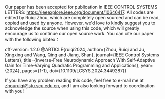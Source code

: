Our paper has been accepted for publication in IEEE CONTROL SYSTEMS LETTERS: https://ieeexplore.ieee.org/document/10646417. 
All codes are edited by Ruiqi Zhou, which are completely open sourced and can be read, copied and used by anyone.  However, we'd love to kindly suggest you to acknowledge the source when using this code, which will greatly encourage us to continue our open source work. You can cite our paper with the following bibtex：

cff-version: 1.2.0
@ARTICLE{ruiqi2024,
  author={Zhou, Ruiqi and Ju, Xingxing and Wang, Qing and Jiang, Shan},
  journal={IEEE Control Systems Letters}, 
  title={Inverse-Free Neurodynamic Approach With Self-Adaptive Gain for Time-Varying Quadratic Programming and Applications}, 
  year={2024},
  pages={1-1},
  doi={10.1109/LCSYS.2024.3449287}}

If you have any problem reading this code, feel free to e-mail me at zhouruiqi@stu.scu.edu.cn, and I am also looking forward to coordination with you! 
